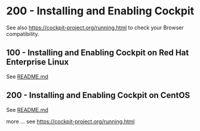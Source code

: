 # 200 - Installing and Enabling Cockpit

See also https://cockpit-project.org/running.html to check your Browser compatibility.

## 100 - Installing and Enabling Cockpit on Red Hat Enterprise Linux

See [README.md](./100/README.md)

## 200 - Installing and Enabling Cockpit on CentOS

See [README.md](./200/README.md)

more ... see https://cockpit-project.org/running.html
